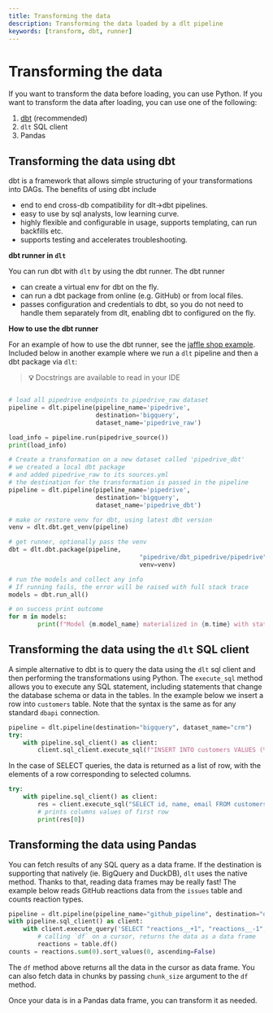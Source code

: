 ```yaml
---
title: Transforming the data
description: Transforming the data loaded by a dlt pipeline
keywords: [transform, dbt, runner]
---
```


# Transforming the data

If you want to transform the data before loading, you can use Python. If you want to transform the data after loading, you can use one of the following:
1. [dbt](https://github.com/dbt-labs/dbt-core) (recommended)
2. `dlt` SQL client
3. Pandas

## Transforming the data using dbt

dbt is a framework that allows simple structuring of your transformations into DAGs. The benefits of using dbt include
- end to end cross-db compatibility for dlt→dbt pipelines.
- easy to use by sql analysts, low learning curve.
- highly flexible and configurable in usage, supports templating, can run backfills etc.
- supports testing and accelerates troubleshooting.

**dbt runner in `dlt`**

You can run dbt with `dlt` by using the dbt runner. The dbt runner
- can create a virtual env for dbt on the fly.
- can run a dbt package from online (e.g. GitHub) or from local files.
- passes configuration and credentials to dbt, so you do not need to handle them separately from dlt, enabling dbt to configured on the fly.

**How to use the dbt runner**

For an example of how to use the dbt runner, see the [jaffle shop example](https://github.com/dlt-hub/dlt/blob/devel/docs/examples/dbt_run_jaffle.py).
Included below in another example where we run a `dlt` pipeline and then a dbt package via `dlt`:

> **💡**  Docstrings are available to read in your IDE

```python

# load all pipedrive endpoints to pipedrive_raw dataset
pipeline = dlt.pipeline(pipeline_name='pipedrive',
						destination='bigquery',
						dataset_name='pipedrive_raw')

load_info = pipeline.run(pipedrive_source())
print(load_info)

# Create a transformation on a new dataset called 'pipedrive_dbt'
# we created a local dbt package
# and added pipedrive_raw to its sources.yml
# the destination for the transformation is passed in the pipeline
pipeline = dlt.pipeline(pipeline_name='pipedrive',
						destination='bigquery',
						dataset_name='pipedrive_dbt')

# make or restore venv for dbt, using latest dbt version
venv = dlt.dbt.get_venv(pipeline)

# get runner, optionally pass the venv
dbt = dlt.dbt.package(pipeline,
							        "pipedrive/dbt_pipedrive/pipedrive", #
							        venv=venv)

# run the models and collect any info
# If running fails, the error will be raised with full stack trace
models = dbt.run_all()

# on success print outcome
for m in models:
        print(f"Model {m.model_name} materialized in {m.time} with status {m.status} and message {m.message}")
```

## Transforming the data using the `dlt` SQL client

A simple alternative to dbt is to query the data using the `dlt` sql client and then performing the transformations using Python. The `execute_sql` method allows you to execute any SQL statement, including statements that change the database schema or data in the tables. In the example below we insert a row into `customers` table. Note that the syntax is the same as for any standard `dbapi` connection.

```python
pipeline = dlt.pipeline(destination="bigquery", dataset_name="crm")
try:
    with pipeline.sql_client() as client:
        client.sql_client.execute_sql(f"INSERT INTO customers VALUES (%s, %s, %s)", 10, "Fred", "fred@fred.com")
```

In the case of SELECT queries, the data is returned as a list of row, with the elements of a row corresponding to selected columns.

```python
try:
    with pipeline.sql_client() as client:
        res = client.execute_sql("SELECT id, name, email FROM customers WHERE id = %s", 10)
        # prints columns values of first row
        print(res[0])
```

## Transforming the data using Pandas

You can fetch results of any SQL query as a data frame. If the destination is supporting that natively (ie. BigQuery and DuckDB), `dlt` uses the native method. Thanks to that, reading data frames may be really fast! The example below reads GitHub reactions data from the `issues` table and counts reaction types.

```python
pipeline = dlt.pipeline(pipeline_name="github_pipeline", destination="duckdb", dataset_name="github_reactions", full_refresh=True)
with pipeline.sql_client() as client:
    with client.execute_query('SELECT "reactions__+1", "reactions__-1", reactions__laugh, reactions__hooray, reactions__rocket FROM issues') as table:
        # calling `df` on a cursor, returns the data as a data frame
        reactions = table.df()
counts = reactions.sum(0).sort_values(0, ascending=False)
```

The `df` method above returns all the data in the cursor as data frame. You can also fetch data in chunks by passing `chunk_size` argument to the `df` method.

Once your data is in a Pandas data frame, you can transform it as needed.